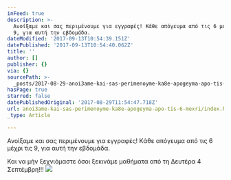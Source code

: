 ```yaml
---
inFeed: true
description: >-
  Ανοίξαμε και σας περιμένουμε για εγγραφές! Kάθε απόγευμα από τις 6 μέχρι τις
  9, για αυτή την εβδομάδα. 
dateModified: '2017-09-13T10:54:39.151Z'
datePublished: '2017-09-13T10:54:40.062Z'
title: ''
author: []
publisher: {}
via: {}
sourcePath: >-
  _posts/2017-08-29-anoi3ame-kai-sas-perimenoyme-ka8e-apogeyma-apo-tis-6-mexri.md
hasPage: true
starred: false
datePublishedOriginal: '2017-08-29T11:54:47.718Z'
url: anoi3ame-kai-sas-perimenoyme-ka8e-apogeyma-apo-tis-6-mexri/index.html
_type: Article

---
```

Ανοίξαμε και σας περιμένουμε για εγγραφές! Kάθε απόγευμα από τις 6 μέχρι τις 9, για αυτή την εβδομάδα. 

Και να μήν ξεχνιόμαστε όσοι ξεκινάμε μαθήματα από τη Δευτέρα 4 Σεπτέμβρη!!!
![](https://the-grid-user-content.s3-us-west-2.amazonaws.com/5a3bcace-fa7f-476d-bed6-4f32ed797547.png)